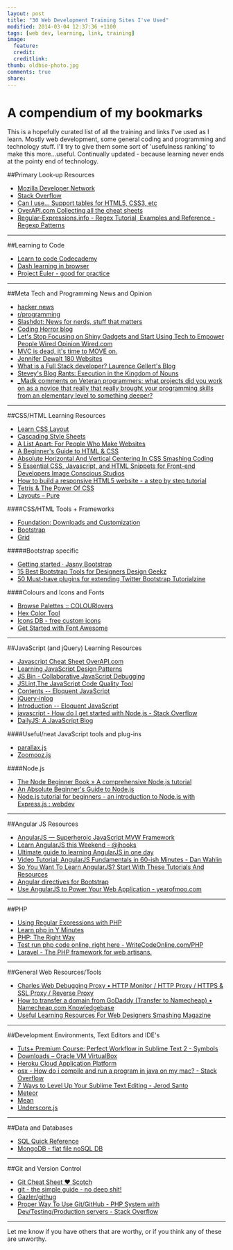 ```yaml
---
layout: post
title: "30 Web Development Training Sites I've Used"
modified: 2014-03-04 12:37:36 +1100
tags: [web dev, learning, link, training]
image:
  feature: 
  credit: 
  creditlink: 
thumb: oldbio-photo.jpg
comments: true
share: 
---
```


# A compendium of my bookmarks 

This is a hopefully curated list of all the training and links I've used as I learn. Mostly web development, some general coding and programming and technology stuff. I'll try to give them some sort of 'usefulness ranking' to make this more...useful. Continually updated - because learning never ends at the pointy end of technology.


##Primary Look-up Resources

* [Mozilla Developer Network](https://developer.mozilla.org/en-US/)
* [Stack Overflow](http://stackoverflow.com/)
* [Can I use... Support tables for HTML5, CSS3, etc](http://caniuse.com/)
* [OverAPI.com Collecting all the cheat sheets](http://overapi.com/)
* [Regular-Expressions.info - Regex Tutorial, Examples and Reference - Regexp Patterns](http://www.regular-expressions.info/index.html)

----

##Learning to Code
* [Learn to code Codecademy](http://www.codecademy.com/#!/exercises/0)
* [Dash learning in browser](https://dash.generalassemb.ly/)
* [Project Euler - good for practice](http://projecteuler.net)

----

##Meta Tech and Programming News and Opinion
* [hacker news](https://news.ycombinator.com/)
* [r/programming](http://www.reddit.com/r/programming/)
* [Slashdot: News for nerds, stuff that matters](http://slashdot.org/)
* [Coding Horror blog](http://blog.codinghorror.com/)
* [Let&#39;s Stop Focusing on Shiny Gadgets and Start Using Tech to Empower People Wired Opinion Wired.com](http://www.wired.com/opinion/2013/09/focus-on-people-not-tech-and-other-impt-lessons-for-interaction-design-and-life?mbid=social11652774)
* [MVC is dead, it&#39;s time to MOVE on.](http://cirw.in//blog/time-to-move-on.html)
* [Jennifer Dewalt 180 Websites](http://jenniferdewalt.com/)
* [What is a Full Stack developer? Laurence Gellert&#39;s Blog](http://www.laurencegellert.com/2012/08/what-is-a-full-stack-developer/)
* [Stevey&#39;s Blog Rants: Execution in the Kingdom of Nouns](http://steve-yegge.blogspot.com.au/2006/03/execution-in-kingdom-of-nouns.html)
* [_Madk comments on Veteran programmers: what projects did you work on as a novice that really that really brought your programming skills from an elementary level to something deeper?](http://www.reddit.com/r/learnprogramming/comments/1a17tq/veteran_programmers_what_projects_did_you_work_on/c8t9j4e)

----

##CSS/HTML Learning Resources
* [Learn CSS Layout](http://learnlayout.com/)
* [Cascading Style Sheets](http://www.reddit.com/r/css)
* [A List Apart: For People Who Make Websites](http://alistapart.com/)
* [A Beginner&#39;s Guide to HTML &amp; CSS](http://learn.shayhowe.com/html-css/)
* [Absolute Horizontal And Vertical Centering In CSS Smashing Coding](http://coding.smashingmagazine.com/2013/08/09/absolute-horizontal-vertical-centering-css/)
* [5 Essential CSS, Javascript, and HTML Snippets for Front-end Developers Image Conscious Studios](http://icscreative.com/essential-css-javascript-html-snippets-for-frontend-developers/)
* [How to build a responsive HTML5 website - a step by step tutorial](http://www.lingulo.com/tutorials/css/how-to-build-a-html5-website-from-scratch)
* [Tetris &amp; The Power Of CSS](http://www.heydonworks.com/article/tetris-the-power-of-css)
* [Layouts – Pure](http://purecss.io/layouts/)


####CSS/HTML Tools + Frameworks
* [Foundation: Downloads and Customization](http://foundation.zurb.com/download.php)
* [Bootstrap](http://getbootstrap.com/)
* [Grid](http://www.adamkaplan.me/grid/)

#####Bootstrap specific 
* [Getting started · Jasny Bootstrap](http://jasny.github.io/bootstrap/getting-started/)
* [15 Best Bootstrap Tools for Designers Design Geekz](http://designgeekz.com/15-best-bootstrap-tools-for-designers/)
* [50 Must-have plugins for extending Twitter Bootstrap Tutorialzine](http://tutorialzine.com/2013/07/50-must-have-plugins-for-extending-twitter-bootstrap/)

####Colours and Icons and Fonts
* [Browse Palettes :: COLOURlovers](http://www.colourlovers.com/palettes)
* [Hex Color Tool](http://hexcolortool.com/)
* [Icons DB - free custom icons](http://www.iconsdb.com/)
* [Get Started with Font Awesome](http://fortawesome.github.io/Font-Awesome/get-started/)

----

##JavaScript (and jQuery) Learning Resources
* [Javascript Cheat Sheet OverAPI.com](http://overapi.com/javascript/)
* [Learning JavaScript Design Patterns](http://addyosmani.com/resources/essentialjsdesignpatterns/book/#introduction)
* [JS Bin - Collaborative JavaScript Debugging](http://jsbin.com/)
* [JSLint,The JavaScript Code Quality Tool](http://www.jslint.com/)
* [Contents -- Eloquent JavaScript](http://eloquentjavascript.net/contents.html)
* [jQuery-inlog](http://prinzhorn.github.io/jquery-inlog/)
* [Introduction -- Eloquent JavaScript](http://eloquentjavascript.net/chapter1.html)
* [javascript - How do I get started with Node.js - Stack Overflow](http://stackoverflow.com/questions/2353818/how-do-i-get-started-with-node-js)
* [DailyJS: A JavaScript Blog](http://dailyjs.com/)



####Useful/neat JavaScript tools and plug-ins
* [parallax.js](http://wagerfield.github.io/parallax/)
* [Zoomooz.js](http://jaukia.github.io/zoomooz/)

####Node.js 
* [The Node Beginner Book » A comprehensive Node.js tutorial](http://www.nodebeginner.org/)
* [An Absolute Beginner&#39;s Guide to Node.js](http://blog.modulus.io/absolute-beginners-guide-to-nodejs)
* [Node.js tutorial for beginners - an introduction to Node.js with Express.js : webdev](http://www.reddit.com/r/webdev/comments/1yotid/nodejs_tutorial_for_beginners_an_introduction_to/)

----

##Angular JS Resources
* [AngularJS — Superheroic JavaScript MVW Framework](http://angularjs.org/)
* [Learn AngularJS this Weekend - @jhooks](http://joelhooks.com/blog/2013/08/03/learn-angularjs-in-a-weekend/)
* [Ultimate guide to learning AngularJS in one day](http://toddmotto.com/ultimate-guide-to-learning-angular-js-in-one-day/)
* [Video Tutorial: AngularJS Fundamentals in 60-ish Minutes - Dan Wahlin](http://weblogs.asp.net/dwahlin/archive/2013/04/12/video-tutorial-angularjs-fundamentals-in-60-ish-minutes.aspx)
* [So You Want To Learn AngularJS? Start With These Tutorials And Resources](http://www.designyourway.net/blog/resources/so-you-want-to-learn-angularjs-start-with-these-tutorials-and-resources/)
* [Angular directives for Bootstrap](http://angular-ui.github.io/bootstrap/)
* [Use AngularJS to Power Your Web Application - yearofmoo.com](http://www.yearofmoo.com/2012/08/use-angularjs-to-power-your-web-application.html)

----

##PHP
* [Using Regular Expressions with PHP](http://webcheatsheet.com/php/regular_expressions.php)
* [Learn php in Y Minutes](http://learnxinyminutes.com/docs/php/)
* [PHP: The Right Way](http://www.phptherightway.com/)
* [Test run php code online, right here - WriteCodeOnline.com/PHP](http://writecodeonline.com/php/)
* [Laravel - The PHP framework for web artisans.](http://laravel.com/)

----

##General Web Resources/Tools
* [Charles Web Debugging Proxy • HTTP Monitor / HTTP Proxy / HTTPS &amp; SSL Proxy / Reverse Proxy](http://www.charlesproxy.com/)
* [How to transfer a domain from GoDaddy (Transfer to Namecheap) • Namecheap.com Knowledgebase](https://www.namecheap.com/support/knowledgebase/article.aspx/876/83/how-to-transfer-a-domain-from-godaddy)
* [Useful Learning Resources For Web Designers Smashing Magazine](http://www.smashingmagazine.com/2014/02/14/learning-resources-roundup/)


----

##Development Environments, Text Editors and IDE's
* [Tuts+ Premium Course: Perfect Workflow in Sublime Text 2 - Symbols](https://tutsplus.com/lesson/symbols/)
* [Downloads – Oracle VM VirtualBox](https://www.virtualbox.org/wiki/Downloads)
* [Heroku Cloud Application Platform](https://www.heroku.com/)
* [osx - How do i compile and run a program in java on my mac? - Stack Overflow](http://stackoverflow.com/questions/2360995/how-do-i-compile-and-run-a-program-in-java-on-my-mac)
* [7 Ways to Level Up Your Sublime Text Editing - Jerod Santo](http://blog.jerodsanto.net/2012/08/7-ways-to-level-up-your-sublime-text-editing/)
* [Meteor](http://www.meteor.com/)
* [Mean](http://www.mean.io/)
* [Underscore.js](http://documentcloud.github.io/underscore/)

----

##Data and Databases
* [SQL Quick Reference](http://www.w3schools.com/sql/sql_quickref.asp)
* [MongoDB - flat file noSQL DB](http://www.mongodb.org/)

----

##Git and Version Control
* [Git Cheat Sheet ♥ Scotch](http://scotch.io/bar-talk/git-cheat-sheet)
* [git - the simple guide - no deep shit!](http://rogerdudler.github.io/git-guide/)
* [Gazler/githug](https://github.com/Gazler/githug?source=cc)
* [Proper Way To Use Git/GitHub - PHP System with Dev/Testing/Production servers - Stack Overflow](http://stackoverflow.com/questions/7575363/proper-way-to-use-git-github-php-system-with-dev-testing-production-servers)

----



Let me know if you have others that are worthy, or if you think any of these are unworthy.

